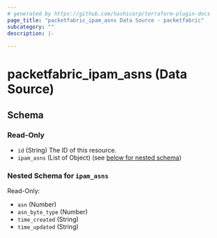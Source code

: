 ```yaml
---
# generated by https://github.com/hashicorp/terraform-plugin-docs
page_title: "packetfabric_ipam_asns Data Source - packetfabric"
subcategory: ""
description: |-
  
---
```


# packetfabric_ipam_asns (Data Source)





<!-- schema generated by tfplugindocs -->
## Schema

### Read-Only

- `id` (String) The ID of this resource.
- `ipam_asns` (List of Object) (see [below for nested schema](#nestedatt--ipam_asns))

<a id="nestedatt--ipam_asns"></a>
### Nested Schema for `ipam_asns`

Read-Only:

- `asn` (Number)
- `asn_byte_type` (Number)
- `time_created` (String)
- `time_updated` (String)
